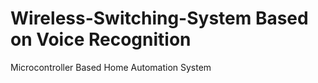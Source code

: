 # Wireless-Switching-System Based on Voice Recognition
Microcontroller Based Home Automation System

